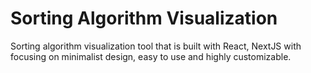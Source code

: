 # Sorting Algorithm Visualization

Sorting algorithm visualization tool that is built with React, NextJS with focusing on minimalist design, easy to use and highly customizable.
